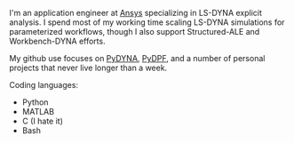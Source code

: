 <!--
## Hi there 👋

<!--
**joshuafairch/joshuafairch** is a ✨ _special_ ✨ repository because its `README.md` (this file) appears on your GitHub profile.

Here are some ideas to get you started:

- 🔭 I’m currently working on ...
- 🌱 I’m currently learning ...
- 👯 I’m looking to collaborate on ...
- 🤔 I’m looking for help with ...
- 💬 Ask me about ...
- 📫 How to reach me: ...
- 😄 Pronouns: ...
- ⚡ Fun fact: ...
-->

I'm an application engineer at [Ansys](https://www.ansys.com/) specializing in LS-DYNA explicit analysis. I spend most of my working time scaling LS-DYNA simulations for parameterized workflows, though I also support Structured-ALE and Workbench-DYNA efforts.

My github use focuses on [PyDYNA](https://github.com/ansys/pydyna), [PyDPF](https://github.com/ansys/pydpf-core), and a number of personal projects that never live longer than a week.

Coding languages:
- Python
- MATLAB
- C (I hate it)
- Bash
